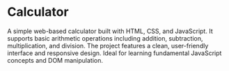# Calculator
A simple web-based calculator built with HTML, CSS, and JavaScript. It supports basic arithmetic operations including addition, subtraction, multiplication, and division. The project features a clean, user-friendly interface and responsive design. Ideal for learning fundamental JavaScript concepts and DOM manipulation.
